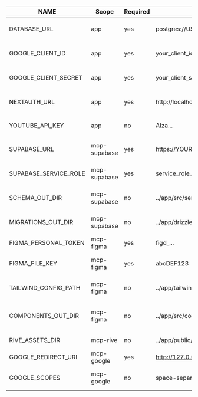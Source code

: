| NAME | Scope | Required | Example | Notes |
|---|---|---|---|---|
| DATABASE_URL | app | yes | postgres://USER:PASSWORD@HOST:PORT/DB | Drizzle/PG client connection |
| GOOGLE_CLIENT_ID | app | yes | your_client_id.apps.googleusercontent.com | NextAuth Google provider |
| GOOGLE_CLIENT_SECRET | app | yes | your_client_secret | NextAuth Google provider |
| NEXTAUTH_URL | app | yes | http://localhost:3000 | Used by NextAuth callbacks |
| YOUTUBE_API_KEY | app | no | AIza... | For `searchGuides` util |
| SUPABASE_URL | mcp-supabase | yes | https://YOUR_PROJECT.supabase.co | Supabase client base URL |
| SUPABASE_SERVICE_ROLE | mcp-supabase | yes | service_role_key | Only for server-side MCP ops |
| SCHEMA_OUT_DIR | mcp-supabase | no | ../app/src/server/db/schema | Output path for schema files |
| MIGRATIONS_OUT_DIR | mcp-supabase | no | ../app/drizzle | Drizzle migrations dir |
| FIGMA_PERSONAL_TOKEN | mcp-figma | yes | figd_... | Figma API token |
| FIGMA_FILE_KEY | mcp-figma | yes | abcDEF123 | Target Figma file key |
| TAILWIND_CONFIG_PATH | mcp-figma | no | ../app/tailwind.config.ts | Tailwind config path to patch |
| COMPONENTS_OUT_DIR | mcp-figma | no | ../app/src/components | Where to write generated components |
| RIVE_ASSETS_DIR | mcp-rive | no | ../app/public/rive | Directory for `.riv` files |
| GOOGLE_REDIRECT_URI | mcp-google | yes | http://127.0.0.1:8787/callback | OAuth redirect URI |
| GOOGLE_SCOPES | mcp-google | no | space-separated scopes | OAuth consent scopes |



